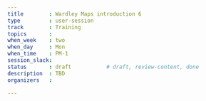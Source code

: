 ```yaml
---
title        : Wardley Maps introduction 6
type         : user-session
track        : Training
topics       : 
when_week    : two
when_day     : Mon
when_time    : PM-1
session_slack:
status       : draft           # draft, review-content, done
description  : TBD
organizers   : 

---
```


<!--(add intro)

## WHY

(...)

## What

(...)

## Outcomes

(...)

## References

(...)


## Previous-->
